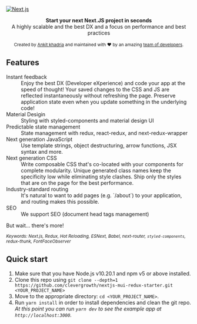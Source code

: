 [![Next.js](https://assets.vercel.com/image/upload/v1538361091/repositories/next-js/next-js.png)](https://nextjs.org)
<br />

<div align="center"><strong>Start your next Next.JS project in seconds</strong></div>
<div align="center">A highly scalable and the best DX and a focus on performance and best practices</div>

</div>

<br />

<div align="center">
  <sub>Created by <a href="https://github.com/ankitkhadria1">Ankit khadria</a> and maintained with ❤️ by an amazing <a href="https://github.com/clevergrowth">team of developers</a>.</sub>
</div>

## Features

<dl>
  <dt>Instant feedback</dt>
  <dd>Enjoy the best DX (Developer eXperience) and code your app at the speed of thought! Your saved changes to the CSS and JS are reflected instantaneously without refreshing the page. Preserve application state even when you update something in the underlying code!</dd>

  <dt>Material Desigin</dt>
  <dd>Styling with styled-components and material design UI</dd>

  <dt>Predictable state management</dt>
  <dd>State management with redux, react-redux, and next-redux-wrapper</dd>

  <dt>Next generation JavaScript</dt>
  <dd>Use template strings, object destructuring, arrow functions, JSX syntax and more.</dd>

  <dt>Next generation CSS</dt>
  <dd>Write composable CSS that's co-located with your components for complete modularity. Unique generated class names keep the specificity low while eliminating style clashes. Ship only the styles that are on the page for the best performance.</dd>


  <dt>Industry-standard routing</dt>
  <dd>It's natural to want to add pages (e.g. `/about`) to your application, and routing makes this possible.</dd>

</dd>

  <dt>SEO</dt>
  <dd>We support SEO (document head tags management)</dd>
</dl>

But wait... there's more!

<sub><i>Keywords: Next.js, Redux, Hot Reloading, ESNext, Babel, next-router, `styled-components`, redux-thunk, FontFaceObserver</i></sub>

## Quick start

1.  Make sure that you have Node.js v10.20.1 and npm v5 or above installed.
2.  Clone this repo using `git clone --depth=1 https://github.com/clevergrowth/nextjs-mui-redux-starter.git <YOUR_PROJECT_NAME>`
3.  Move to the appropriate directory: `cd <YOUR_PROJECT_NAME>`.<br />
4.  Run `yarn install` in order to install dependencies and clean the git repo.<br />
    _At this point you can run `yarn dev` to see the example app at `http://localhost:3000`._
